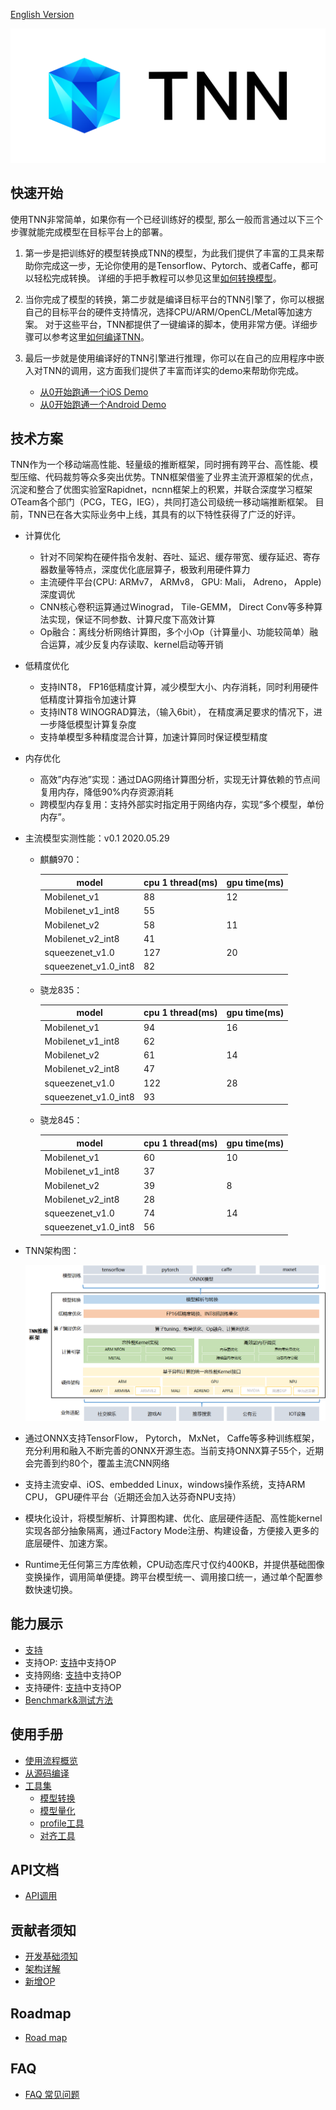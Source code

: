 [English Version](/en/front_page_en.md)
<div align=left ><img src="./../../TNN.png"/>

## 快速开始

使用TNN非常简单，如果你有一个已经训练好的模型, 那么一般而言通过以下三个步骤就能完成模型在目标平台上的部署。
1. 第一步是把训练好的模型转换成TNN的模型，为此我们提供了丰富的工具来帮助你完成这一步，无论你使用的是Tensorflow、Pytorch、或者Caffe，都可以轻松完成转换。
详细的手把手教程可以参见这里[如何转换模型](./user/convert.md)。

2. 当你完成了模型的转换，第二步就是编译目标平台的TNN引擎了，你可以根据自己的目标平台的硬件支持情况，选择CPU/ARM/OpenCL/Metal等加速方案。
   对于这些平台，TNN都提供了一键编译的脚本，使用非常方便。详细步骤可以参考这里[如何编译TNN](./user/compile.md)。

3. 最后一步就是使用编译好的TNN引擎进行推理，你可以在自己的应用程序中嵌入对TNN的调用，这方面我们提供了丰富而详实的demo来帮助你完成。
    *  [从0开始跑通一个iOS Demo](./user/demo.md)
    *  [从0开始跑通一个Android Demo](./user/demo.md)

## 技术方案

TNN作为一个移动端高性能、轻量级的推断框架，同时拥有跨平台、高性能、模型压缩、代码裁剪等众多突出优势。TNN框架借鉴了业界主流开源框架的优点，沉淀和整合了优图实验室Rapidnet，ncnn框架上的积累，并联合深度学习框架OTeam各个部门（PCG，TEG，IEG），共同打造公司级统一移动端推断框架。
目前，TNN已在各大实际业务中上线，其具有的以下特性获得了广泛的好评。

* 计算优化
    * 针对不同架构在硬件指令发射、吞吐、延迟、缓存带宽、缓存延迟、寄存器数量等特点，深度优化底层算子，极致利用硬件算力
    * 主流硬件平台(CPU: ARMv7， ARMv8， GPU: Mali， Adreno， Apple) 深度调优
    * CNN核心卷积运算通过Winograd， Tile-GEMM， Direct Conv等多种算法实现，保证不同参数、计算尺度下高效计算
    * Op融合：离线分析网络计算图，多个小Op（计算量小、功能较简单）融合运算，减少反复内存读取、kernel启动等开销

* 低精度优化
    * 支持INT8， FP16低精度计算，减少模型大小、内存消耗，同时利用硬件低精度计算指令加速计算
    * 支持INT8 WINOGRAD算法，（输入6bit）， 在精度满足要求的情况下，进一步降低模型计算复杂度
    * 支持单模型多种精度混合计算，加速计算同时保证模型精度

* 内存优化
    * 高效”内存池”实现：通过DAG网络计算图分析，实现无计算依赖的节点间复用内存，降低90%内存资源消耗
    * 跨模型内存复用：支持外部实时指定用于网络内存，实现“多个模型，单份内存”。

* 主流模型实测性能：v0.1 2020.05.29

    * 麒麟970：

        | model                     | cpu 1 thread(ms) | gpu time(ms) |
        |---------------------------|--------------|--------------|
        | Mobilenet_v1              | 88           |   12         |
        | Mobilenet_v1_int8         | 55           |              |
        | Mobilenet_v2              | 58           |   11         |
        | Mobilenet_v2_int8         | 41           |              |
        | squeezenet_v1.0           | 127          |   20         |
        | squeezenet_v1.0_int8      | 82           |              |

    * 骁龙835：

        | model                     | cpu 1 thread(ms) | gpu time(ms) |
        |---------------------------|--------------|--------------|
        | Mobilenet_v1              | 94           |   16         |
        | Mobilenet_v1_int8         | 62           |              |
        | Mobilenet_v2              | 61           |   14         |
        | Mobilenet_v2_int8         | 47           |              |
        | squeezenet_v1.0           | 122          |   28         |
        | squeezenet_v1.0_int8      | 93           |              |

    * 骁龙845：

        | model                     | cpu 1 thread(ms) | gpu time(ms) |
        |---------------------------|--------------|--------------|
        | Mobilenet_v1              | 60           |   10         |
        | Mobilenet_v1_int8         | 37           |              |
        | Mobilenet_v2              | 39           |   8          |
        | Mobilenet_v2_int8         | 28           |              |
        | squeezenet_v1.0           | 74           |   14         |
        | squeezenet_v1.0_int8      | 56           |              |


* TNN架构图：


   <div><img src="./imgs/tnn_architect.jpg"/>

* 通过ONNX支持TensorFlow， Pytorch， MxNet， Caffe等多种训练框架，充分利用和融入不断完善的ONNX开源生态。当前支持ONNX算子55个，近期会完善到约80个，覆盖主流CNN网络
* 支持主流安卓、iOS、embedded Linux，windows操作系统，支持ARM CPU， GPU硬件平台（近期还会加入达芬奇NPU支持）
* 模块化设计，将模型解析、计算图构建、优化、底层硬件适配、高性能kernel实现各部分抽象隔离，通过Factory Mode注册、构建设备，方便接入更多的底层硬件、加速方案。
* Runtime无任何第三方库依赖，CPU动态库尺寸仅约400KB，并提供基础图像变换操作，调用简单便捷。跨平台模型统一、调用接口统一，通过单个配置参数快速切换。

## 能力展示
* [支持](./user/support.md)
* 支持OP: [支持](./user/support.md)中支持OP
* 支持网络: [支持](./user/support.md)中支持OP
* 支持硬件: [支持](./user/support.md)中支持OP
* [Benchmark&测试方法](./user/test.md)

## 使用手册
* [使用流程概览]()
* [从源码编译](./user/compile.md)
* [工具集]()
    * [模型转换](./user/convert.md)
    * [模型量化](./user/quantization.md)
    <!---[模型可视化]() -->
    * [profile工具](./development/profiling.md)
    * [对齐工具](./development/model_check.md)

## API文档
* [API调用](./user/api.md)

## 贡献者须知
* [开发基础须知](./development/contributing.md)
* [架构详解](./development/architecture.md)
* [新增OP](./development/add_op.md)

## Roadmap
* [Road map]()

## FAQ
* [FAQ 常见问题](./faq.md)
